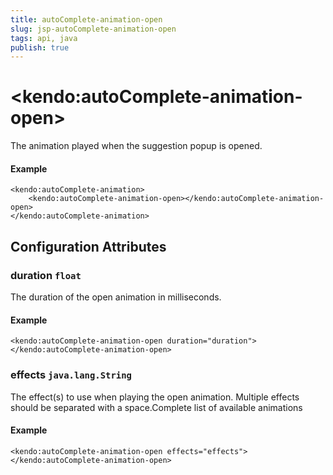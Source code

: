 ```yaml
---
title: autoComplete-animation-open
slug: jsp-autoComplete-animation-open
tags: api, java
publish: true
---
```


# \<kendo:autoComplete-animation-open\>

The animation played when the suggestion popup is opened.

#### Example
    <kendo:autoComplete-animation>
        <kendo:autoComplete-animation-open></kendo:autoComplete-animation-open>
    </kendo:autoComplete-animation>

## Configuration Attributes

### duration `float`

The duration of the open animation in milliseconds.

#### Example
    <kendo:autoComplete-animation-open duration="duration">
    </kendo:autoComplete-animation-open>

### effects `java.lang.String`

The effect(s) to use when playing the open animation. Multiple effects should be separated with a space.Complete list of available animations

#### Example
    <kendo:autoComplete-animation-open effects="effects">
    </kendo:autoComplete-animation-open>

